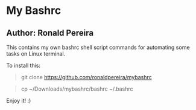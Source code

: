 # My Bashrc
## Author: Ronald Pereira

This contains my own bashrc shell script commands for automating some tasks on Linux terminal.

To install this:

> git clone https://github.com/ronaldpereira/mybashrc

> cp ~/Downloads/mybashrc/bashrc ~/.bashrc

Enjoy it! :)
